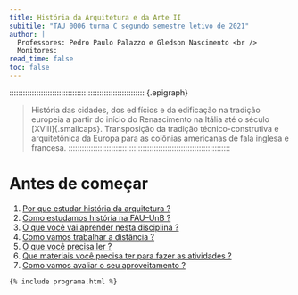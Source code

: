 ```yaml
---
title: História da Arquitetura e da Arte II
subitile: "TAU 0006 turma C segundo semestre letivo de 2021"
author: |
  Professores: Pedro Paulo Palazzo e Gledson Nascimento <br />
  Monitores:
read_time: false
toc: false
---
```


:::::::::::::::::::::::::::::::::::::::::::::::::::::::::::: {.epigraph}
> História das cidades, dos edifícios e da edificação na tradição
> europeia a partir do início do Renascimento na Itália até o século
> [XVIII]{.smallcaps}. Transposição da tradição técnico-construtiva e
> arquitetônica da Europa para as colônias americanas de fala inglesa e
> francesa.
::::::::::::::::::::::::::::::::::::::::::::::::::::::::::::::::::::::::

# Antes de começar #

1. [Por que estudar história da arquitetura ?](_plano/por-que-historia.md) <!--_,-->
2. [Como estudamos história na FAU–UnB ?](_plano/sobre-disciplina.md) <!--_,-->
3. [O que você vai aprender nesta disciplina ?](_plano/objetivos.md) <!--_,-->
4. [Como vamos trabalhar a distância ?](_plano/metodologia.md) <!--_,-->
5. [O que você precisa ler ?](_plano/bibliografia.md) <!--_,-->
6. [Que materiais você precisa ter para fazer as atividades ?](_trabalho/materiais.md) <!--_,-->
6. [Como vamos avaliar o seu aproveitamento ?](_plano/avalia.md) <!--_,-->

```{=html}
{% include programa.html %}
```


